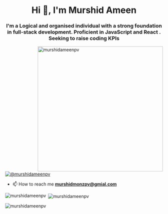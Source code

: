 <h1 align="center">Hi 👋, I'm Murshid Ameen</h1>
<h3 align="center">I'm a Logical and organised individual with a strong foundation in full-stack development. Proficient in JavaScript and React . Seeking to raise coding KPIs</h3>
<img align="right" width=400 src="https://cdn.dribbble.com/users/1162077/screenshots/3848914/programmer.gif" alt="murshidameenpv" /> 
<p align="left"> <a href="https://twitter.com/@murshidameenpv" target="blank"><img src="https://img.shields.io/twitter/follow/@murshidameenpv?logo=twitter&style=for-the-badge" alt="@murshidameenpv" /></a> </p>


- 📫 How to reach me **murshidmonzpv@gmial.com**

<p><img align="left" src="https://github-readme-stats.vercel.app/api/top-langs?username=murshidameenpv&show_icons=true&locale=en&layout=compact" alt="murshidameenpv" /></p>

<p>&nbsp;<img align="center" src="https://github-readme-stats.vercel.app/api?username=murshidameenpv&show_icons=true&locale=en" alt="murshidameenpv" /></p>

<p><img align="center" src="https://github-readme-streak-stats.herokuapp.com/?user=murshidameenpv&" alt="murshidameenpv" /></p>
